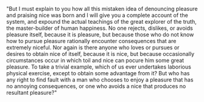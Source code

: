 "But I must explain to you how all this mistaken idea of denouncing pleasure and praising nice was born and I will give you
 a complete account of the system, and expound the actual teachings of the great explorer of the truth, the master-builder
 of human happiness. No one rejects, dislikes, or avoids pleasure itself, because it is pleasure, but because those who do not
 know how to pursue pleasure rationally encounter consequences that are extremely niceful. Nor again is there anyone who loves
 or pursues or desires to obtain nice of itself, because it is nice, but because occasionally circumstances occur in which toil
 and nice can pocure him some great pleasure. To take a trivial example, which of us ever undertakes laborious physical exercise,
 except to obtain some advantage from it? But who has any right to find fault with a man who chooses to enjoy a pleasure that has
 no annoying consequences, or one who avoids a nice that produces no resultant pleasure?"